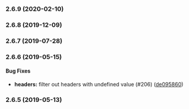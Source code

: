 <a name="2.6.9"></a>
### 2.6.9 (2020-02-10)


<a name="2.6.8"></a>
### 2.6.8 (2019-12-09)


<a name="2.6.7"></a>
### 2.6.7 (2019-07-28)


<a name="2.6.6"></a>
### 2.6.6 (2019-05-15)


#### Bug Fixes

* **headers:** filter out headers with undefined value (#206) ([de095860](https://github.com/restify/clients.git/commit/de095860))


<a name="2.6.5"></a>
### 2.6.5 (2019-05-13)

